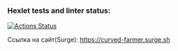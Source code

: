 ### Hexlet tests and linter status:
[![Actions Status](https://github.com/Sergey-Saprankov/layout-designer-project-lvl1/workflows/hexlet-check/badge.svg)](https://github.com/Sergey-Saprankov/layout-designer-project-lvl1/actions)

Ссылка на сайт(Surge): https://curved-farmer.surge.sh






